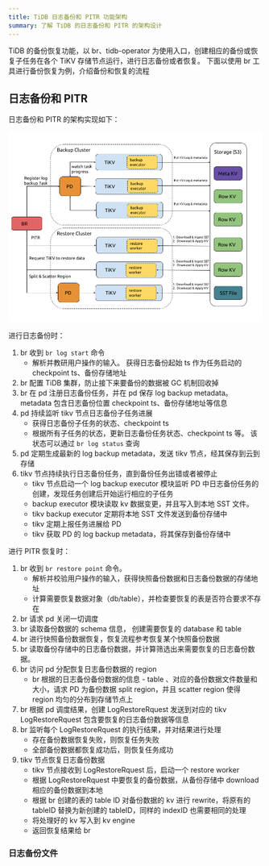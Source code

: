 ```yaml
---
title: TiDB 日志备份和 PITR 功能架构
summary: 了解 TiDB 的日志备份和 PITR 的架构设计
---
```


TiDB 的备份恢复功能，以 br、tidb-operator 为使用入口，创建相应的备份或恢复子任务在各个 TiKV 存储节点运行，进行日志备份或者恢复。 下面以使用 br 工具进行备份恢复为例，介绍备份和恢复的流程

## 日志备份和 PITR

日志备份和 PITR 的架构实现如下：

![BR log backup and PITR architecture](/media/br/br-log-arch.png)

进行日志备份时：

1. br 收到 `br log start` 命令
    - 解析并教研用户操作的输入。 获得日志备份起始 ts 作为任务启动的 checkpoint ts、备份存储地址
2. br 配置 TiDB 集群，防止接下来要备份的数据被 GC 机制回收掉
3. br 在 pd 注册日志备份任务，并在 pd 保存 log backup metadata。metadata 包含日志备份位置 checkpoint ts、备份存储地址等信息
4. pd 持续监听 tikv 节点日志备份子任务进展
   - 获得日志备份子任务的状态、checkpoint ts
   - 根据所有子任务的状态，更新日志备份任务状态、checkpoint ts 等。 该状态可以通过 `br log status` 查询
5. pd 定期生成最新的 log backup metadata，发送 tikv 节点，经其保存到云到存储
6. tikv 节点持续执行日志备份任务，直到备份任务出错或者被停止
   - tikv 节点启动一个 log backup executor 模块监听 PD 中日志备份任务的创建，发现任务创建后开始运行相应的子任务
   - backup executor 模块读取 kv 数据变更，并且写入到本地 SST 文件。
   - tikv backup executor 定期将本地 SST 文件发送到备份存储中
   - tikv 定期上报任务进展给 PD
   - tikv 获取 PD 的 log backup metadata，将其保存到备份存储中

进行 PITR 恢复时：

1. br 收到 `br restore point` 命令。
   - 解析并校验用户操作的输入，获得快照备份数据和日志备份数据的存储地址
   - 计算需要恢复数据对象（db/table），并检查要恢复的表是否符合要求不存在
2. br 请求 pd 关闭一切调度
3. br 读取备份数据的 schema 信息， 创建需要恢复的 database 和 table
4. br 进行快照备份数据恢复，恢复流程参考恢复某个快照备份数据
5. br 读取备份存储中的日志备份数据，并计算筛选出来需要恢复的日志备份数据。
6. br 访问 pd 分配恢复日志备份数据的 region
   - br 根据的日志备份备份数据的信息 - table 、对应的备份数据文件数量和大小，请求 PD 为备份数据 split region，并且 scatter region 使得 region 均匀的分布到存储节点上
7. br 根据 pd 调度结果，创建 LogRestoreRquest 发送到对应的 tikv LogRestoreRquest 包含要恢复的日志备份数据等信息
8. br 监听每个 LogRestoreRquest 的执行结果，并对结果进行处理
   - 存在备份数据恢复失败，则恢复任务失败
   - 全部备份数据都恢复成功后，则恢复任务成功
9. tikv 节点恢复日志备份数据
   - tikv 节点接收到 LogRestoreRquest 后，启动一个 restore worker
   - 根据 LogRestoreRquest 中要恢复的备份数据，从备份存储中 download 相应的备份数据到本地
   - 根据 br 创建的表的 table ID 对备份数据的 kv 进行 rewrite，将原有的 tableID 替换为新创建的 tableID，同样的 indexID 也需要相同的处理
   - 将处理好的 kv 写入到 kv engine
   - 返回恢复结果给 br

### 日志备份文件